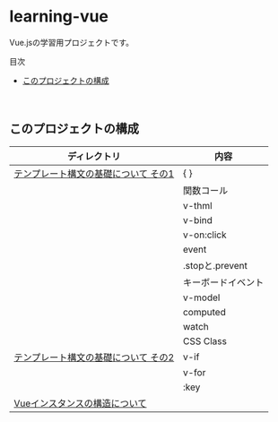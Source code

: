 # learning-vue
Vue.jsの学習用プロジェクトです。

<!-- START doctoc generated TOC please keep comment here to allow auto update -->
<!-- DON'T EDIT THIS SECTION, INSTEAD RE-RUN doctoc TO UPDATE -->
目次

- [このプロジェクトの構成](#%E3%81%93%E3%81%AE%E3%83%97%E3%83%AD%E3%82%B8%E3%82%A7%E3%82%AF%E3%83%88%E3%81%AE%E6%A7%8B%E6%88%90)

<!-- END doctoc generated TOC please keep comment here to allow auto update -->
<br>

## このプロジェクトの構成

| ディレクトリ                                 | 内容  |
| -------------------------------------- | --- |
| [テンプレート構文の基礎について その1](./1-template-syntax) |   { }   |
|                                        | 関数コール    |
|                                        | v-thml    |
|                                        | v-bind     |
|                                        | v-on:click    |
|                                        | event   |
|                                        | .stopと.prevent    |
|                                        |  キーボードイベント   |
|                                        |  v-model   |
|                                        | computed    |
|                                        | watch    |
|                                        | CSS Class    |
| [テンプレート構文の基礎について その2](./2-template-syntax) |   v-if   |
|                                        | v-for    |
|                                        | :key    |
| [Vueインスタンスの構造について](./3-vue-instance-structure) |      |

<br>
